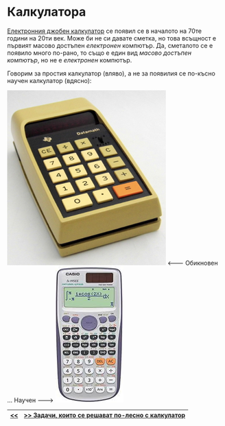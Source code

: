 Калкулатора
===========
[Електронния джобен калкулатор][10] се появил се в началото на 70те години на 20ти век.
Може би не си давате сметка, но това всъщност е първият масово достъпен *електронен* компютър.
Да, сметалото се е появило много по-рано, то също е един вид *масово достъпен компютър*, но не е *електронен* компютър.

Говорим за простия калкулатор (вляво), а не за появилия се по-късно научен калкулатор (вдясно):

![Обикновен калкулатор](ti-2500.png) <--- Обикновен ... Научен ---> ![Научен калкулатор](sci-calculator.png)


|[<<](s02.md) | [>> Задачи, които се решават по-лесно с калкулатор](s04.md)|
|--|--|


<!-- Calculations - easy, **hard**, **_tedious_** -->
[10]: https://www.edn.com/ti-enters-calculator-market-september-21-1972/
[20]: http://www.datamath.org/Story/Datamath.htm
